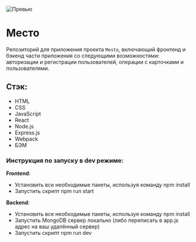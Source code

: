 ![Превью](https://github.com/s1ckgit/react-mesto-api-full-gha/blob/main/preview_mesto.gif)

# Место
Репозиторий для приложения проекта `Mesto`, включающий фронтенд и бэкенд части приложения со следующими возможностями: авторизации и регистрации пользователей, операции с карточками и пользователями.

## Стэк:
* HTML
* CSS
* JavaScript
* React
* Node.js
* Express.js
* Webpack
* БЭМ

### Инструкция по запуску в dev режиме:

**Frontend**:
* Установить все необходимые пакеты, используя команду npm install
* Запустить скрипт npm run start

**Backend**:
* Установить все необходимые пакеты, используя команду npm install
* Запустить MongoDB сервер локально (либо переписать в app.js адрес на ваш удалённый сервер)
* Запустить скрипт npm run dev


